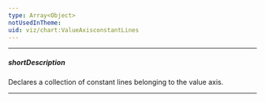 ```yaml
---
type: Array<Object>
notUsedInTheme: 
uid: viz/chart:ValueAxisconstantLines
---
```

---
##### shortDescription
Declares a collection of constant lines belonging to the value axis.

---
